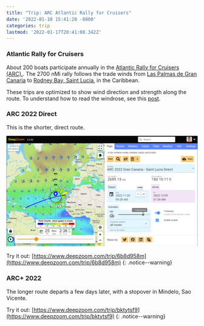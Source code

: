 ```yaml
---
title: "Trip: ARC Atlantic Rally for Cruisers"
date: '2022-01-10 15:41:20 -0800'
categories: trip
lastmod: '2022-01-17T20:41:08.342Z'
---
```


### Atlantic Rally for Cruisers

About 200 boats participate annually in the <a href="https://www.worldcruising.com/arc/" target="_blank"> Atlantic Rally for Cruisers (ARC).</a>.
The 2700 nMi rally follows the trade winds from [Las Palmas de Gran Canaria](https://en.wikipedia.org/wiki/Las_Palmas_de_Gran_Canaria) to [Rodney Bay, Saint Lucia](https://en.wikipedia.org/wiki/Rodney_Bay), in the Caribbean.

These trips are optimized to show wind direction and strength along the route.  To understand how to read the 
windrose, see this [post](/trip/trip-columbus).

### ARC 2022 Direct

This is the shorter, direct route.

[![](/assets/images/trip-arc.png)](https://www.deepzoom.com/trip/6b8d958m)

Try it out: [https://www.deepzoom.com/trip/6b8d958m](https://www.deepzoom.com/trip/6b8d958m)
{: .notice--warning}

### ARC+ 2022 

The longer route departs a few days later, with a stopover in Mindelo, Sao Vicente.

Try it out: [https://www.deepzoom.com/trip/bktytsf9](https://www.deepzoom.com/trip/bktytsf9)
{: .notice--warning}









